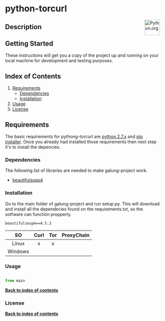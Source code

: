 # python-torcurl
[<img src="https://www.python.org/static/opengraph-icon-200x200.png" title="Python.org"
align="right" width="50">](https://www.python.org/)

## Description

## Getting Started

These instructions will get you a copy of the project up and running on your local machine for development and testing purposes. 


## Index of Contents

1. [Requirements](#installation)
   * [Dependencies](#dependencies)
   * [Installation](#installation)
2. [Usage](#usage)
3. [License](#license)


## Requirements

The basic requirements for pythong-torcurl are [python 2.7.x][python_download_link]  and [pip installer][pip_installer_link]. Once you already had installed those requirements then next step it's to 
install the depencies. 


### Dependencies

The following list of libraries are needed to make galung-project work.

* [beautifulsoap4][beautifulsoap4_link]

### Installation

Go to the main folder of galung-project and run setup.py. This will download and install all the dependecies found on the requirements.txt, so the sotfware can function propperly.

```
beautifulsoup4==4.5.3

```

| SO       | Curl        | Tor | ProxyChain | 
|:-------------:|:-------------:|:-----------:|:------------:|
| Linux| x | x | | |
| Windows | | | | |

### Usage

```python

from main


```

**[Back to index of contents](#index-of-contents)**


### License

**[Back to index of contents](#index-of-contents)**


[readme_fm_link]: <https://github.com/AsiganTheSunk/galung-project/blob/master/trunk/filemapper/README.md>
[readme_cm_link]: <https://dummy_link.com>
[readme_ffmpeg_link]: <https://dummy_link.com>

[pip_installer_link]: <https://pip.pypa.io/en/stable/installing/>
[python_download_link]: <https://www.python.org/downloads/>

[pysrt_link]: <https://github.com/byroot/pysrt>
[langdetect_link]: <https://github.com/Mimino666/langdetect>
[pandas_link]: <http://pandas.pydata.org/>
[numpy_link]: <https://dummy_link.com>
[enum_link]: <https://dummy_link.com>
[logging_link]: <https://dummy_link.com>
[cython_link]: <https://dummy_link.com>
[imdbpy_link]: <https://dummy_link.com>
[python_mal_link]: <https://dummy_link.com>
[tvdb_api_link]: <https://github.com/dbr/tvdb_api>
[logging_link]: <https://dummy_link.com>
[beautifulsoap4_link]: <https://dummy_link.com>
[requests_link]: <https://dummy_link.com>
